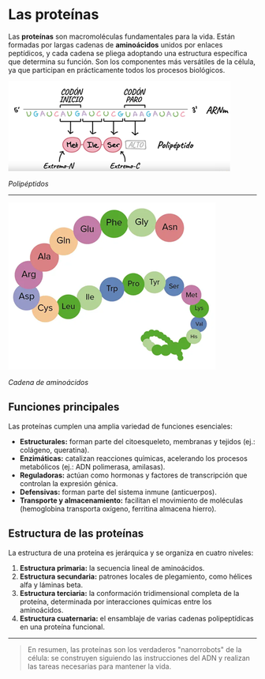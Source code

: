 # Las proteínas

Las **proteínas** son macromoléculas fundamentales para la vida. Están formadas por largas cadenas de **aminoácidos** unidos por enlaces peptídicos, y cada cadena se pliega adoptando una estructura específica que determina su función. Son los componentes más versátiles de la célula, ya que participan en prácticamente todos los procesos biológicos.

![Síntesis de proteínas a partir de codones](B101/proteina0.png)

*Polipéptidos*

---

![Cadena de aminoácidos](B101/proteina1.png)

*Cadena de aminoácidos*


## Funciones principales
Las proteínas cumplen una amplia variedad de funciones esenciales:
- **Estructurales:** forman parte del citoesqueleto, membranas y tejidos (ej.: colágeno, queratina).  
- **Enzimáticas:** catalizan reacciones químicas, acelerando los procesos metabólicos (ej.: ADN polimerasa, amilasas).  
- **Reguladoras:** actúan como hormonas y factores de transcripción que controlan la expresión génica.  
- **Defensivas:** forman parte del sistema inmune (anticuerpos).  
- **Transporte y almacenamiento:** facilitan el movimiento de moléculas (hemoglobina transporta oxígeno, ferritina almacena hierro).  

## Estructura de las proteínas
La estructura de una proteína es jerárquica y se organiza en cuatro niveles:

1. **Estructura primaria:** la secuencia lineal de aminoácidos.  
2. **Estructura secundaria:** patrones locales de plegamiento, como hélices alfa y láminas beta.  
3. **Estructura terciaria:** la conformación tridimensional completa de la proteína, determinada por interacciones químicas entre los aminoácidos.  
4. **Estructura cuaternaria:** el ensamblaje de varias cadenas polipeptídicas en una proteína funcional.

---

> En resumen, las proteínas son los verdaderos "nanorrobots" de la célula: se construyen siguiendo las instrucciones del ADN y realizan las tareas necesarias para mantener la vida.
